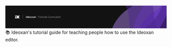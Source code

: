 ![logo](https://raw.githubusercontent.com/ideoxan/curriculum-tutorial/master/gitbanner.png)
📚 Ideoxan's tutorial guide for teaching people how to use the Ideoxan editor.
